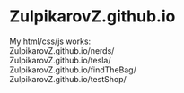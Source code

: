 # ZulpikarovZ.github.io
My html/css/js works:  
ZulpikarovZ.github.io/nerds/  
ZulpikarovZ.github.io/tesla/  
ZulpikarovZ.github.io/findTheBag/  
ZulpikarovZ.github.io/testShop/
